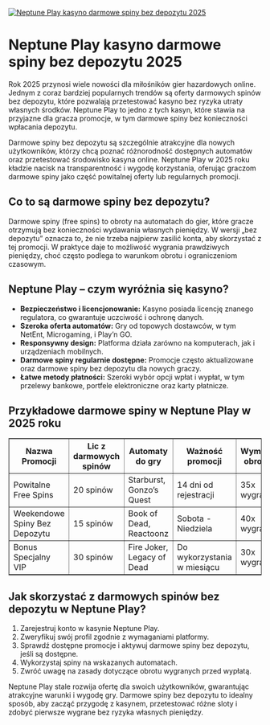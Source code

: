 [![Neptune Play kasyno darmowe spiny bez depozytu 2025](https://123-caf.pages.dev/gitsignup.png)](https://vrmoo.ru/Bt82HjjY)

<h1>Neptune Play kasyno darmowe spiny bez depozytu 2025</h1> <p>Rok 2025 przynosi wiele nowości dla miłośników gier hazardowych online. Jednym z coraz bardziej popularnych trendów są oferty darmowych spinów bez depozytu, które pozwalają przetestować kasyno bez ryzyka utraty własnych środków. Neptune Play to jedno z tych kasyn, które stawia na przyjazne dla gracza promocje, w tym darmowe spiny bez konieczności wpłacania depozytu.</p>  <p>Darmowe spiny bez depozytu są szczególnie atrakcyjne dla nowych użytkowników, którzy chcą poznać różnorodność dostępnych automatów oraz przetestować środowisko kasyna online. Neptune Play w 2025 roku kładzie nacisk na transparentność i wygodę korzystania, oferując graczom darmowe spiny jako część powitalnej oferty lub regularnych promocji.</p>  <h2>Co to są darmowe spiny bez depozytu?</h2> <p>Darmowe spiny (free spins) to obroty na automatach do gier, które gracze otrzymują bez konieczności wydawania własnych pieniędzy. W wersji „bez depozytu” oznacza to, że nie trzeba najpierw zasilić konta, aby skorzystać z tej promocji. W praktyce daje to możliwość wygrania prawdziwych pieniędzy, choć często podlega to warunkom obrotu i ograniczeniom czasowym.</p>  <h2>Neptune Play – czym wyróżnia się kasyno?</h2> <ul>   <li><strong>Bezpieczeństwo i licencjonowanie:</strong> Kasyno posiada licencję znanego regulatora, co gwarantuje uczciwość i ochronę danych.</li>   <li><strong>Szeroka oferta automatów:</strong> Gry od topowych dostawców, w tym NetEnt, Microgaming, i Play’n GO.</li>   <li><strong>Responsywny design:</strong> Platforma działa zarówno na komputerach, jak i urządzeniach mobilnych.</li>   <li><strong>Darmowe spiny regularnie dostępne:</strong> Promocje często aktualizowane oraz darmowe spiny bez depozytu dla nowych graczy.</li>   <li><strong>Łatwe metody płatności:</strong> Szeroki wybór opcji wpłat i wypłat, w tym przelewy bankowe, portfele elektroniczne oraz karty płatnicze.</li> </ul>  <h2>Przykładowe darmowe spiny w Neptune Play w 2025 roku</h2> <table border="1" cellpadding="8" cellspacing="0">   <thead>     <tr>       <th>Nazwa Promocji</th>       <th>Lic z darmowych spinów</th>       <th>Automaty do gry</th>       <th>Ważność promocji</th>       <th>Wymogi obrotu</th>     </tr>   </thead>   <tbody>     <tr>       <td>Powitalne Free Spins</td>       <td>20 spinów</td>       <td>Starburst, Gonzo’s Quest</td>       <td>14 dni od rejestracji</td>       <td>35x wygrane</td>     </tr>     <tr>       <td>Weekendowe Spiny Bez Depozytu</td>       <td>15 spinów</td>       <td>Book of Dead, Reactoonz</td>       <td>Sobota - Niedziela</td>       <td>40x wygrane</td>     </tr>     <tr>       <td>Bonus Specjalny VIP</td>       <td>30 spinów</td>       <td>Fire Joker, Legacy of Dead</td>       <td>Do wykorzystania w miesiącu</td>       <td>30x wygrane</td>     </tr>   </tbody> </table>  <h2>Jak skorzystać z darmowych spinów bez depozytu w Neptune Play?</h2> <ol>   <li>Zarejestruj konto w kasynie Neptune Play.</li>   <li>Zweryfikuj swój profil zgodnie z wymaganiami platformy.</li>   <li>Sprawdź dostępne promocje i aktywuj darmowe spiny bez depozytu, jeśli są dostępne.</li>   <li>Wykorzystaj spiny na wskazanych automatach.</li>   <li>Zwróć uwagę na zasady dotyczące obrotu wygranych przed wypłatą.</li> </ol>  <p>Neptune Play stale rozwija ofertę dla swoich użytkowników, gwarantując atrakcyjne warunki i wygodę gry. Darmowe spiny bez depozytu to idealny sposób, aby zacząć przygodę z kasynem, przetestować różne sloty i zdobyć pierwsze wygrane bez ryzyka własnych pieniędzy.</p>
